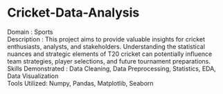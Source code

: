 # Cricket-Data-Analysis
Domain : Sports <br>
Description : This project aims to provide valuable insights for cricket enthusiasts, analysts, and stakeholders.
 Understanding the statistical nuances and strategic elements of T20 cricket can potentially influence team
 strategies, player selections, and future tournament preparations.<br>
 Skills Demonstrated : Data Cleaning, Data Preprocessing, Statistics, EDA, Data Visualization <br>
 Tools  Utilized: Numpy, Pandas, Matplotlib, Seaborn <br>
